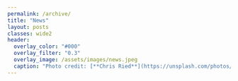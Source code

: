 ```yaml
---
permalink: /archive/
title: "News"
layout: posts
classes: wide2
header:
  overlay_color: "#000"
  overlay_filter: "0.3"
  overlay_image: /assets/images/news.jpeg
  caption: "Photo credit: [**Chris Ried**](https://unsplash.com/photos/ieic5Tq8YMk)"
---
```

